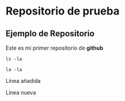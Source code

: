 # Repositorio de prueba
## Ejemplo de Repositorio ##
Este es mi primer repositorio de **github**

	ls -la
	
`la -la`

Línea añadida

Línea nueva